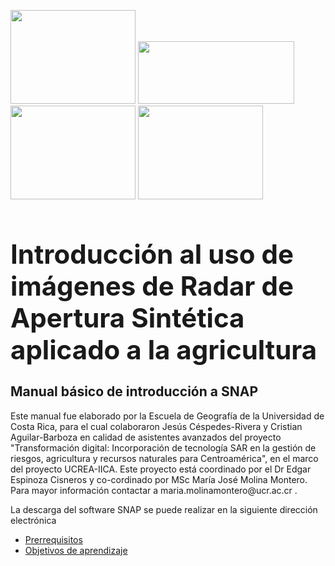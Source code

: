 <img src="https://github.com/Emmanuel461/Introducci-n-a-SNAP/blob/main/Im%C3%A1genes/ucrea.jpg" width="200" height="150">    <img src="https://github.com/Emmanuel461/Introducci-n-a-SNAP/blob/main/Im%C3%A1genes/eg.jpg" width="250" height="100">    <img src="https://github.com/Emmanuel461/Introducci-n-a-SNAP/blob/main/Im%C3%A1genes/ucr.jpg" width="200" height="150">    <img src="https://github.com/Emmanuel461/Introducci-n-a-SNAP/blob/main/Im%C3%A1genes/iica.png" width="200" height="150">


<h1 style="font-size:300%;">Introducción al uso de imágenes de Radar de Apertura Sintética aplicado a la agricultura</h1> 
<h2 ">Manual básico de introducción a SNAP</h2> 

<p>Este manual fue elaborado por la Escuela de Geografía de la Universidad de Costa Rica, para el cual colaboraron Jesús Céspedes-Rivera y Cristian Aguilar-Barboza en calidad de asistentes avanzados del proyecto "Transformación digital: Incorporación de tecnología SAR en la gestión de riesgos, agricultura y recursos naturales para Centroamérica", en el marco del proyecto UCREA-IICA.
Este proyecto está coordinado por el Dr Edgar Espinoza Cisneros y co-cordinado por MSc María José Molina Montero. Para mayor información contactar a maria.molinamontero@ucr.ac.cr .</p>
<p> La descarga del software SNAP se puede realizar en la siguiente dirección electrónica</p> 
<a href="http://step.esa.int/main/download/snap-download/" target="_blank"</a>
 

<ul>
 <li><a href="#Sección1">Prerrequisitos</a></li>
 <li><a href="#Sección2">Objetivos de aprendizaje</a></li>

 
<h3 id="Sección1>Prerrequisitos</h3>
        <p>
        Para ejecutar esta rutina el usuario debe instalar previamente el software Sentinel Toolbox (SNAP), el cual es un software de procesamiento para el análisis y observación
        de la tierra, con herramientas enfocadas en extensibilidad de datos, portabilidad, procesamiento en marcos gráficos, entre otras herramientas (ESA, 2020).</p>

<p> La descarga del software SNAP se puede realizar en la siguiente dirección electrónica</p> 
<p><a href="http://step.esa.int/main/download/snap-download/" target="_blank"> </a>
 
 
<h3 id="Sección2>Objetivos de aprendizaje</h3>
        <ul>
<li>-Explorar la interfaz del software SNAP.</li>
<li>Visualizar imágenes del radar Sentinel 1</li>
<li>Describir las características básicas de una imagen radar.</li>
